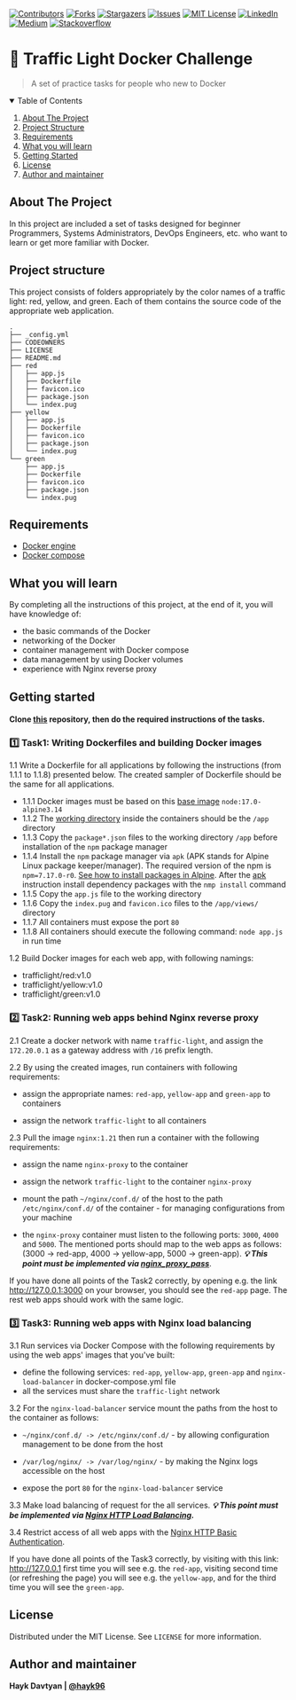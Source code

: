 [![Contributors][contributors-shield]][contributors-url]
[![Forks][forks-shield]][forks-url]
[![Stargazers][stars-shield]][stars-url]
[![Issues][issues-shield]][issues-url]
[![MIT License][license-shield]][license-url]
[![LinkedIn][linkedin-shield]][linkedin-url]
[![Medium][medium-shield]][medium-url]
[![Stackoverflow][stackoverflow-shield]][stackoverflow-url]

# :vertical_traffic_light: Traffic Light Docker Challenge

> A set of practice tasks for people who new to Docker

<details open="open">
  <summary>Table of Contents</summary>
  <ol>
    <li><a href="#about-the-project">About The Project</a></li>
    <li><a href="#project-structure">Project Structure</a></li>
    <li><a href="#requirements">Requirements</a></li>
    <li><a href="#what-you-will-learn">What you will learn</a></li>    
    <li><a href="#getting-started">Getting Started</a></li>
    <li><a href="#license">License</a></li>
    <li><a href="#author-and-maintainer">Author and maintainer</a></li>
  </ol>
</details>


## About The Project
In this project are included a set of tasks designed for beginner Programmers, Systems Administrators, DevOps Engineers, etc. who want to learn or get more familiar with Docker.

## Project structure
This project consists of folders appropriately by the color names of a traffic light: red, yellow, and green. Each of them contains the source code of the appropriate web application.
```
.
├── _config.yml
├── CODEOWNERS
├── LICENSE
├── README.md
├── red
│   ├── app.js
│   ├── Dockerfile
│   ├── favicon.ico
│   ├── package.json
│   └── index.pug
├── yellow
│   ├── app.js
│   ├── Dockerfile
│   ├── favicon.ico
│   ├── package.json
│   └── index.pug
└── green
    ├── app.js
    ├── Dockerfile
    ├── favicon.ico
    ├── package.json
    └── index.pug
```   

## Requirements
- [Docker engine](https://docs.docker.com/engine/install/)
- [Docker compose](https://docs.docker.com/compose/install/)

## What you will learn
By completing all the instructions of this project, at the end of it, you will have knowledge of:
- the basic commands of the Docker
- networking of the Docker
- container management with Docker compose
- data management by using Docker volumes
- experience with Nginx reverse proxy

## Getting started
#### Clone [this](https://github.com/hayk96/trafficlight-docker-challenge) repository, then do the required instructions of the tasks.

### :one: Task1: Writing Dockerfiles and building Docker images
1.1 Write a Dockerfile for all applications by following the instructions (from 1.1.1 to 1.1.8) presented below. The created sampler of Dockerfile should be the same for all applications.  
- 1.1.1 Docker images must be based on this <ins>base image</ins> `node:17.0-alpine3.14`  
- 1.1.2 The <ins>working directory</ins> inside the containers should be the `/app` directory  
- 1.1.3 Copy the `package*.json` files to the working directory `/app` before installation of the `npm` package manager
- 1.1.4 Install the `npm` package manager via `apk` (APK stands for Alpine Linux package keeper/manager). The required version of the npm is `npm=7.17.0-r0`. [See how to install packages in Alpine](https://wiki.alpinelinux.org/wiki/Alpine_Package_Keeper#Add_a_Package). After the <ins>apk</ins> instruction install dependency packages with the `nmp install` command
- 1.1.5 Copy the `app.js` file to the working directory  
- 1.1.6 Copy the `index.pug` and `favicon.ico` files to the `/app/views/` directory  
- 1.1.7 All containers must expose the port `80`
- 1.1.8 All containers should execute the following command: `node app.js` in run time


1.2 Build Docker images for each web app, with following namings:
- trafficlight/red:v1.0
- trafficlight/yellow:v1.0
- trafficlight/green:v1.0

### :two: Task2: Running web apps behind Nginx reverse proxy
2.1 Create a docker network with name `traffic-light`, and assign the `172.20.0.1` as a gateway address with `/16` prefix length.

2.2 By using the created images, run containers with following requirements:
- assign the appropriate names: `red-app`, `yellow-app` and `green-app` to containers

- assign the network `traffic-light` to all containers

2.3 Pull the image `nginx:1.21` then run a container with the following requirements:
- assign the name `nginx-proxy` to the container

- assign the network `traffic-light` to the container `nginx-proxy`

- mount the path `~/nginx/conf.d/` of the host to the path `/etc/nginx/conf.d/` of the container - for managing configurations from your machine

- the `nginx-proxy` container must listen to the following ports: `3000`, `4000` and `5000`. The mentioned ports should map to the web apps as follows: (3000 -> red-app, 4000 -> yellow-app, 5000 -> green-app). ***:bulb: This point must be implemented via [nginx_proxy_pass](http://nginx.org/en/docs/http/ngx_http_proxy_module.html)***.

If you have done all points of the Task2 correctly, by opening e.g. the link http://127.0.0.1:3000 on your browser, you should see the `red-app` page. The rest web apps should work with the same logic.

### :three: Task3: Running web apps with Nginx load balancing
3.1 Run services via Docker Compose with the following requirements by using the web apps' images that you've built:
- define the following services: `red-app`, `yellow-app`, `green-app` and `nginx-load-balancer` in docker-compose.yml file
- all the services must share the `traffic-light` network

3.2 For the `nginx-load-balancer` service mount the paths from the host to the container as follows:

- `~/nginx/conf.d/ -> /etc/nginx/conf.d/` - by allowing configuration management to be done from the host

- `/var/log/nginx/ -> /var/log/nginx/` - by making the Nginx logs accessible on the host

- expose the port `80` for the `nginx-load-balancer` service

3.3 Make load balancing of request for the all services. ***:bulb: This point must be implemented via [Nginx HTTP Load Balancing](https://docs.nginx.com/nginx/admin-guide/load-balancer/http-load-balancer/).***

3.4 Restrict access of all web apps with the [Nginx HTTP Basic Authentication](https://docs.nginx.com/nginx/admin-guide/security-controls/configuring-http-basic-authentication/).

If you have done all points of the Task3 correctly, by visiting with this link: http://127.0.0.1 first time you will see e.g. the `red-app`, visiting second time (or refreshing the page) you will see e.g. the `yellow-app`, and for the third time you will see the `green-app`.

## License
Distributed under the MIT License. See `LICENSE` for more information.

<!-- CONTACT -->
## Author and maintainer
**Hayk Davtyan | [@hayk96](https://github.com/hayk96)**

[contributors-shield]: https://img.shields.io/github/contributors/hayk96/trafficlight-docker-challenge.svg?style=for-the-badge
[contributors-url]: https://github.com/hayk96/trafficlight-docker-challenge/contributors
[forks-shield]: https://img.shields.io/github/forks/hayk96/trafficlight-docker-challenge.svg?style=for-the-badge
[forks-url]: https://github.com/hayk96/trafficlight-docker-challenge/network/members
[stars-shield]: https://img.shields.io/github/stars/hayk96/trafficlight-docker-challenge?style=for-the-badge
[stars-url]: https://github.com/hayk96/trafficlight-docker-challenge/stargazers
[issues-shield]: https://img.shields.io/github/issues/hayk96/trafficlight-docker-challenge.svg?style=for-the-badge
[issues-url]: https://github.com/hayk96/trafficlight-docker-challenge/issues
[license-shield]: https://img.shields.io/github/license/hayk96/trafficlight-docker-challenge.svg?style=for-the-badge
[license-url]: https://github.com/hayk96/trafficlight-docker-challenge/blob/main/LICENSE
[linkedin-shield]: https://img.shields.io/badge/-LinkedIn-black.svg?style=for-the-badge&logo=linkedin&colorB=555
[linkedin-url]: https://linkedin.com/in/hayk96
[medium-shield]: https://img.shields.io/badge/-Medium-black.svg?style=for-the-badge&logo=medium&colorB=555
[medium-url]: https://hayk96.medium.com
[stackoverflow-shield]: https://img.shields.io/badge/-Stackoverflow-black.svg?style=for-the-badge&logo=stackoverflow&colorB=555
[stackoverflow-url]: https://stackoverflow.com/users/16454242/hayk-davtyan?tab=profile

